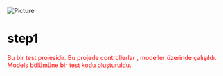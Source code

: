 ![Picture](https://cdn-images-1.medium.com/max/1800/1*3BB0kiPsh2ftMT9dKg9_GA.jpeg)



# **<span style="color: black">step1 </span>**

<span style="color: red"> Bu bir test projesidir. Bu projede controllerlar , modeller üzerinde çalışıldı. Models bölümüne bir test kodu oluşturuldu.  </span>



